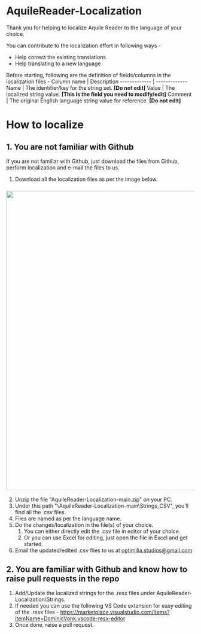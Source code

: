 # AquileReader-Localization

Thank you for helping to localize Aquile Reader to the language of your choice.

You can contribute to the localization effort in following ways -
* Help correct the existing translations
* Help translating to a new language

Before starting, following are the definition of fields/columns in the localization files - 
Column name  | Description
------------- | -------------
Name  | The identifier/key for the string set. **[Do not edit]**
Value  | The localized string value. **[This is the field you need to modify/edit]**
Comment  | The original English language string value for reference. **[Do not edit]**

# How to localize #

## 1. You are not familiar with Github ##
If you are not familiar with Github, just download the files from Github, perform localization and e-mail the files to us.

1. Download all the localization files as per the image below.

### <img src="https://user-images.githubusercontent.com/5137736/230777127-67f55a64-575a-4c86-998c-ed4f3f6a8f5d.png" width="800"/> ###

2. Unzip the file "AquileReader-Localization-main.zip" on your PC.
3. Under this path "\AquileReader-Localization-main\Strings_CSV", you'll find all the .csv files.
4. Files are named as per the language name.
5. Do the changes/localization in the file(s) of your choice.
    1. You can either directly edit the .csv file in editor of your choice.
    2. Or you can use Excel for editing, just open the file in Excel and get started.
6. Email the updated/edited .csv files to us at optimilia.studios@gmail.com

## 2.  You are familiar with Github and know how to raise pull requests in the repo ##

1. Add/Update the localized strings for the .resx files under AquileReader-Localization\Strings.
2. If needed you can use the following VS Code extension for easy editing of the .resx files - https://marketplace.visualstudio.com/items?itemName=DominicVonk.vscode-resx-editor
3. Once done, raise a pull request.
